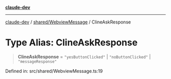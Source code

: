 [**claude-dev**](../../../README.md)

***

[claude-dev](../../../README.md) / [shared/WebviewMessage](../README.md) / ClineAskResponse

# Type Alias: ClineAskResponse

> **ClineAskResponse** = `"yesButtonClicked"` \| `"noButtonClicked"` \| `"messageResponse"`

Defined in: src/shared/WebviewMessage.ts:19
